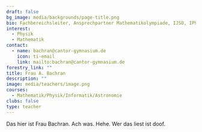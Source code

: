 ```yaml
---
draft: false
bg_image: media/backgrounds/page-title.png
bio: Fachbereichsleiter, Ansprechpartner Mathematikolympiade, IJSO, IPhO
interest:
  - Physik
  - Mathematik
contact:
  - name: bachran@cantor-gymnasium.de
    icon: ti-email
    link: mailto:bachran@cantor-gymnasium.de
forestry_link: ""
title: Frau A. Bachran
description: ""
image: media/teachers/image.png
courses:
  - Mathematik/Physik/Informatik/Astronomie
clubs: false
type: teacher
---
```

Das hier ist Frau Bachran. Ach was. Hehe. Wer das liest ist doof.